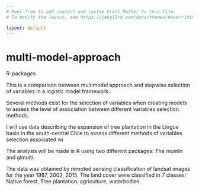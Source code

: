 ```yaml
---
# Feel free to add content and custom Front Matter to this file.
# To modify the layout, see https://jekyllrb.com/docs/themes/#overriding-theme-defaults

layout: default
---
```



# multi-model-approach
R-packages

This is a comparison between multimodel approach and stepwise selection of variables in a logistic model framework.

Several methods exist for the selection of variables when creating models to assess the level of association between different variables selection methods.

I will use data describing the expansion of tree plantation in the Lingue basin in the south-central Chile to assess different methods of variables selection associated wi

The analysis will be made in R using two different packages: The mumln and glmulti. 

The data was obtained by remoted sensing classification of landsat images for the year 1987, 2002, 2015. The land cover were classified in 7 classes: Native forest, Tree plantation, agriculture, waterbodies.

